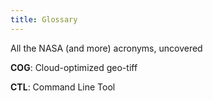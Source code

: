 ```yaml
---
title: Glossary
---
```


All the NASA (and more) acronyms, uncovered


**COG**: Cloud-optimized geo-tiff

**CTL**: Command Line Tool